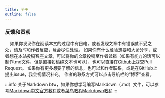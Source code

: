 ```yaml
---
title: 关于
outline: false
---
```


### 反馈和贡献
&nbsp;&nbsp;&nbsp;&nbsp;如果你发现你在阅读本文的过程中有困难，或者发现文章中有错误或不妥之处，请及时和作者反应，我会尽快处理。
如果你有什么经验想要和大家分享，或者想在本站投稿客座文章，可以将你的文章投稿至作者邮箱（如果有能力的话可以制作.md文件，但是直接投稿纯文本也可以），也可以直接在[Github](https://github.com/meishibiezb/how_to_study_cs)上提交Pull Request。
如果你有更多想要了解的信息，也可以和作者联系，或是在GitHub上提出issue，我会视情况补充。
作者的联系方式可以点击导航栏的“博客”查看。  

:::info 关于Markdown
btw，如果你想学习编写Markdown（.md）文件，可以参考[Markdown中文官方教程](https://markdown.com.cn/)或者[菜鸟教程Markdown教程](https://www.runoob.com/markdown/md-tutorial.html)
:::